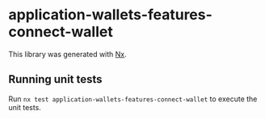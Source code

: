 # application-wallets-features-connect-wallet

This library was generated with [Nx](https://nx.dev).

## Running unit tests

Run `nx test application-wallets-features-connect-wallet` to execute the unit tests.
